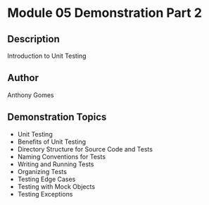 # Module 05 Demonstration Part 2

## Description
Introduction to Unit Testing

## Author
Anthony Gomes

## Demonstration Topics
- Unit Testing
- Benefits of Unit Testing
- Directory Structure for Source Code and Tests
- Naming Conventions for Tests
- Writing and Running Tests
- Organizing Tests
- Testing Edge Cases
- Testing with Mock Objects
- Testing Exceptions
